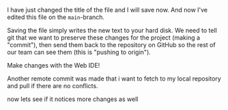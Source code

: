I have just changed the title of the file and I will save now. And now I've edited this file on the `main`-branch.

Saving the file simply writes the new text to your hard disk. We need to tell git that we want to preserve these changes for the project (making a
"commit"), then send them
back to the repository on GitHub so the rest of our team can see them (this is "pushing to origin").

Make changes with the Web IDE!

Another remote commit was made that i want to fetch to my local repository and pull if there are no conflicts.

now lets see if it notices more changes as well 
